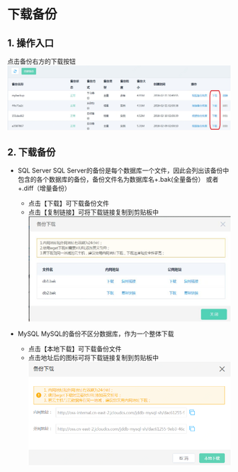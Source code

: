 # 下载备份

## 1. 操作入口
点击备份右方的下载按钮
![下载备份1](../../../../../image/RDS/Download-Backup-1.png)

## 2. 下载备份
- SQL Server
SQL Server的备份是每个数据库一个文件，因此会列出该备份中包含的各个数据库的备份，备份文件名为数据库名+.bak(全量备份） 或者+.diff（增量备份）
	- 点击【下载】可下载备份文件
	- 点击【复制链接】可将下载链接复制到剪贴板中
![下载备份2](../../../../../image/RDS/Download-Backup-2.png)

- MySQL
MySQL的备份不区分数据库，作为一个整体下载
	- 点击【本地下载】可下载备份文件
	- 点击地址后的图标可将下载链接复制到剪贴板中
![下载备份3](../../../../../image/RDS/Download-Backup-3.png)
